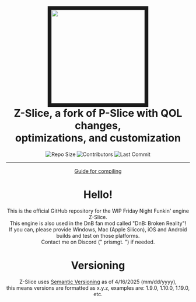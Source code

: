 <h1 align="center">
  <img src="https://github.com/user-attachments/assets/71e034ee-2555-467d-b2b7-4c327f6ce66a" width="256" height="256" border="10"/>
  <br>
  <b>Z-Slice, a fork of P-Slice with QOL changes,<br>optimizations, and customization</b>
  <br>
</h1>
<p align="center">
  <img alt="Repo Size" src="https://img.shields.io/github/repo-size/Zephyr-Engine/Z-Slice">
  <img alt="Contributors" src="https://img.shields.io/github/contributors/Zephyr-Engine/Z-Slice">
  <img alt="Last Commit" src="https://img.shields.io/github/last-commit/Zephyr-Engine/Z-Slice">
</p>
<hr>
<p align="center">
  <a href="BUILDING.md">Guide for compiling</a>
  <br>
</p>
<h1 align="center">
  Hello!
</h1>
<p align="center">
  This is the official GitHub repository for the WIP Friday Night Funkin' engine Z-Slice.
  <br>
  This engine is also used in the DnB fan mod called "DnB: Broken Reality"!
  <br>
  If you can, please provide Windows, Mac (Apple Silicon), iOS and Android builds and test on those platforms.
  <br>
  Contact me on Discord (" prismgt. ") if needed.
  <br>
</p>
<h1 align="center">
  Versioning
</h1>
<p align="center">
  Z-Slice uses <a href="https://semver.org/">Semantic Versioning</a> as of 4/16/2025 (mm/dd/yyyy),
  <br>
  this means versions are formatted as x.y.z, examples are: 1.9.0, 1.10.0, 1.19.0, etc.
</p>
